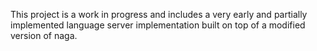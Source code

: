 This project is a work in progress and includes a very early and partially implemented language server implementation built on top of a modified version of naga. 
